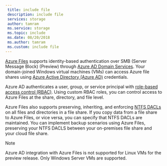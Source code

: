 ```yaml
---
 title: include file
 description: include file
 services: storage
 author: tamram
 ms.service: storage
 ms.topic: include
 ms.date: 08/20/2018
 ms.author: tamram
 ms.custom: include file
---
```


[Azure Files](../articles/storage/files/storage-files-introduction.md) supports identity-based authentication over SMB (Server Message Block) (Preview) through [Azure AD Domain Services](../articles/active-directory-domain-services/active-directory-ds-overview.md). Your domain-joined Windows virtual machines (VMs) can access Azure file shares using [Azure Active Directory (Azure AD)](../articles/active-directory/fundamentals/active-directory-whatis.md) credentials. 

Azure AD authenticates a user, group, or service principal with [role-based access control (RBAC)](../articles/role-based-access-control/overview.md). Using custom RBAC roles, you can control access to Azure Files at the share, directory, and file level.

Azure Files also supports preserving, inheriting, and enforcing [NTFS DACLs](https://technet.microsoft.com/library/2006.01.howitworksntfs.aspx) on all files and directories in a file share. If you copy data from a file share to Azure Files, or vice versa, you can specify that NTFS DACLs are maintained. You can implement backup scenarios using Azure Files, preserving your NTFS DACLS between your on-premises file share and your cloud file share. 

> [!NOTE]
> Azure AD integration with Azure Files is not supported for Linux VMs for the preview release. Only Windows Server VMs are supported.

